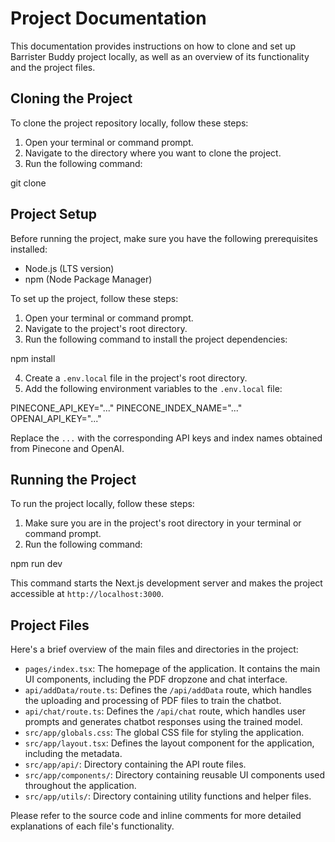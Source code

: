 # Project Documentation

This documentation provides instructions on how to clone and set up Barrister Buddy project locally, as well as an overview of its functionality and the project files.

## Cloning the Project

To clone the project repository locally, follow these steps:

1. Open your terminal or command prompt.
2. Navigate to the directory where you want to clone the project.
3. Run the following command:

git clone <repository-url>


## Project Setup

Before running the project, make sure you have the following prerequisites installed:

- Node.js (LTS version)
- npm (Node Package Manager)

To set up the project, follow these steps:

1. Open your terminal or command prompt.
2. Navigate to the project's root directory.
3. Run the following command to install the project dependencies:

npm install

4. Create a `.env.local` file in the project's root directory.
5. Add the following environment variables to the `.env.local` file:

PINECONE_API_KEY="..."
PINECONE_INDEX_NAME="..."
OPENAI_API_KEY="..."

Replace the `...` with the corresponding API keys and index names obtained from Pinecone and OpenAI.

## Running the Project

To run the project locally, follow these steps:

1. Make sure you are in the project's root directory in your terminal or command prompt.
2. Run the following command:

npm run dev

This command starts the Next.js development server and makes the project accessible at `http://localhost:3000`.

## Project Files

Here's a brief overview of the main files and directories in the project:

- `pages/index.tsx`: The homepage of the application. It contains the main UI components, including the PDF dropzone and chat interface.
- `api/addData/route.ts`: Defines the `/api/addData` route, which handles the uploading and processing of PDF files to train the chatbot.
- `api/chat/route.ts`: Defines the `/api/chat` route, which handles user prompts and generates chatbot responses using the trained model.
- `src/app/globals.css`: The global CSS file for styling the application.
- `src/app/layout.tsx`: Defines the layout component for the application, including the metadata.
- `src/app/api/`: Directory containing the API route files.
- `src/app/components/`: Directory containing reusable UI components used throughout the application.
- `src/app/utils/`: Directory containing utility functions and helper files.

Please refer to the source code and inline comments for more detailed explanations of each file's functionality.
